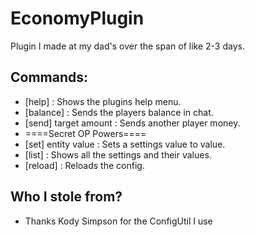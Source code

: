 # EconomyPlugin
Plugin I made at my dad's over the span of like 2-3 days.
## Commands:
- [help] : Shows the plugins help menu. 
- [balance] : Sends the players balance in chat.
- [send] target amount : Sends another player money.
- ====Secret OP Powers====
- [set] entity value : Sets a settings value to value.
- [list] : Shows all the settings and their values.
- [reload] : Reloads the config.
## Who I stole from?
  - Thanks Kody Simpson for the ConfigUtil I use
